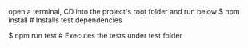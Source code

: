open a terminal, CD into the project's root folder and run below
$ npm install # Installs test dependencies

$ npm run test # Executes the tests under test folder